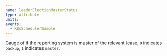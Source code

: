 ```yaml
---
name: leaderElectionMasterStatus
type: attribute
units: 
events:
  - K8sSchedulerSample
---
```


Gauge of if the reporting system is master of the relevant lease, `0` indicates `backup`, `1` indicates `master`.